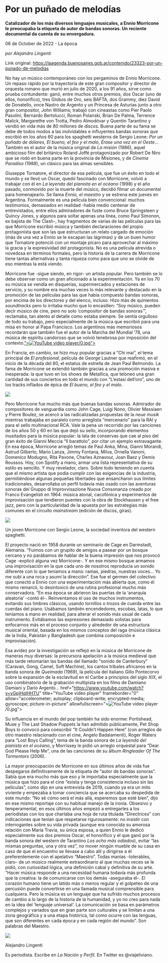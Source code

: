 # Por un puñado de melodías

**Catalizador de los más diversos lenguajes musicales, a Ennio Morricone le preocupaba la etiqueta de autor de bandas sonoras. Un reciente documental da cuenta de su envergadura.**

06 de October de 2022 - La época

_por Alejandro Lingenti_

Link original: https://laagenda.buenosaires.gob.ar/contenido/23323-por-un-punado-de-melodias



No hay un músico contemporáneo con los pergaminos de Ennio Morricone. Un repaso rápido por la trayectoria de este gran compositor y director de orquesta romano que murió en julio de 2020, a los 91 años, sirve como prueba contundente: ganó, entre muchos otros premios, dos Oscar (uno de ellos, honorífico), tres Globos de Oro, seis BAFTA, dos Grammy, diez David de Donatello, once Nastro de Argento y un Princesa de Asturias junto a otro gran compositor, John Williams; trabajó con cineastas como Pier Paolo Pasolini, Bernardo Bertolucci, Roman Polanski, Brian De Palma, Terrence Malick, Margarethe von Trotta, Pedro Almodóvar y Quentin Tarantino y vendió en vida más de 80 millones de discos. Buena parte de su fama se debe de todos modos a las inolvidables e influyentes bandas sonoras que escribió en los años 60 para los spaghetti westerns de Sergio Leone: *Por un puñado de dólares*, *El bueno, el feo y el malo*, *Érase una vez en el Oeste*… También es el autor de la música original de *La misión* (1986), aquel ambicioso film del británico Roland Joffé protagonizado por Robert De Niro que se rodó en buena parte en la provincia de Misiones, y de *Cinema Paradiso* (1988), un clásico para las almas sensibles.




Giuseppe Tornatore, el director de esa película, que fue un éxito en todo el mundo y se llevó un Oscar, quedó fascinado con Morricone, volvió a trabajar con él en *La leyenda del pianista en el océano* (1998) y el año pasado, conmovido por la muerte del músico, decidió filmar un documental para homenajearlo. Se llama *Ennio, el maestro* y se estrena este jueves en Argentina. Formalmente es una película bien convencional: muchos testimonios, demasiados en realidad -habla medio centenar de entrevistados, entre ellos admiradores de fuste como Bruce Springsteen y Quincy Jones, y algunos para soltar apenas una línea, como Paul Simonon, ex bajista de The Clash-, hay fragmentos de varias de las películas para las que Morricone escribió música y también declaraciones del propio protagonista que son las que estructuran un relato cargado de emoción (más de una vez a Ennio se le escapan las lágrimas) y de un buen humor que Tornatore potenció con un montaje pícaro para aprovechar al máximo la gracia y la expresividad del protagonista. No es una película atrevida o novedosa en términos formales, pero la historia de la carrera de Morricone tiene tantas alternativas y tanta riqueza como para que uno se olvide de eso mientras la está viendo.




Morricone fue -sigue siendo, en rigor- un artista popular. Pero también se lo debe observar como un gran aficionado a la experimentación. Ya en los 70 su música se vendía en disquerías, supermercados y estaciones de servicio, y su nombre era muchas veces lo más relevante y destacado en la promoción de las películas para las que había compuesto bandas sonoras, por encima de los directores y del elenco, incluso. Hizo más de quinientos *soundtracks* pero lo irritaba mucho que lo encasillen: “Soy músico, pueden decir músico de cine, pero no solo ‘compositor de bandas sonoras’”, reclamaba, tan atento al detalle como estaba siempre. Se sentía orgulloso de todo su trabajo, pero especialmente de la música que escribió para una misa en honor al Papa Francisco. Los argentinos más memoriosos recordarán que también fue el autor de la Marcha del Mundial ‘78, una música de espíritu candoroso que se volvió tenebrosa por imposición del contexto.[">![](https://img.youtube.com/vi/p5feYPbiHO4 "YouTube video player")/0.jpg">](https://www.youtube.com/watch?v=p5feYPbiHO4 "YouTube video player")




En Francia, en cambio, se hizo muy popular gracias a “Chi mai”, el tema principal de *El profesional*, película de George Lautner que reafirmó, en el inicio de la década del 80, el estatus de estrella de Jean Paul Belmondo. La fama de Morricone se extendió también gracias a una promoción masiva e inesperada: la que tuvo en los shows de Metallica, que teloneó una gran cantidad de sus conciertos en todo el mundo con “L’estasi dell’oro”, uno de los tracks inflados de épica de *El bueno, el feo y el malo*.




[![](https://img.youtube.com/vi/p5feYPbiHO4/0.jpg)](https://www.youtube.com/watch?v=p5feYPbiHO4)




Pero Morricone fue mucho más que buenas bandas sonoras. Admirador de compositores de vanguardia como John Cage, Luigi Nono, Olivier Messiaen y Pierre Boulez, se acercó a las radicalizadas propuestas de la *neue musik* mientras trabajaba en paralelo como arreglista “mercenario” para la RAI y para el sello multinacional RCA. Vale la pena un recorrido por las canciones de los años 50 y 60 en las que dejó su sello, incorporando elementos inusitados para la música popular: la lata de conservas que cae al piso del gran éxito de Gianni Meccia “Il barattolo”, por citar un ejemplo extravagante. En esa época, Morricone arregló temas de Paul Anka, Mina, Gianni Morandi, Astrud Gilberto, Mario Lanza, Jimmy Fontana, Milva, Ornella Vanoni, Domenico Modugno, Rita Pavone, Charles Aznavour, Joan Baez y Demis Roussos. Hoy, con Spotify a mano, armar una lista representativa de su estilo es sencillo. Y muy revelador, claro. Sobre todo teniendo en cuenta que el mismo artista que podía cumplir con las exigencias de la industria, permitiéndose algunas pequeñas libertades que ensancharon sus límites tradicionales, desarrollaba un perfil todavía más osado con las aventuras sonoras del Gruppo di Improvvisazione Nuova Consonanza creado por Franco Evangelisti en 1964: música atonal, cacofónica y experimentos de improvisación que tendieron puentes con la obra de Stockhausen y el free jazz, pero con la particularidad de la apuesta por las estrategias más comunes en el circuito *mainstream* (edición de discos, giras).




![](https://cdn.feater.me/files/images/550219/ac313ea5-289f-4567-b609-ca28aa724ddc.jpg)




Un joven Morricone con Sergio Leone, la sociedad inventora del western spaghetti.




El proyecto nació en 1958 durante un seminario de Cage en Darmstadt, Alemania. “Fuimos con un grupito de amigos a pasear por un bosque cercano y no parábamos de hablar de la buena impresión que nos provocó Cage -explicó alguna vez Morricone-. Y en ese mismo bosque armamos una improvisación en la que cada uno de nosotros reproducía un sonido diferente con lo que teníamos a mano: ramas, piedras, nuestras voces… Yo me subí a una roca y asumí la dirección”. Ese fue el germen del colectivo que conectó a Ennio con una experimentación más abierta que, como él mismo remarcó, lo desintoxicó de una rutina profesional mucho más conservadora. “En esa época se abrieron las puertas de la ‘anarquía aleatoria’ -contó él-. Reinventamos el uso de muchos instrumentos, evitando sus timbres clásicos, usando tornillos o trozos de cuerda entre las cuerdas del piano. Usábamos también encendedores, escobas, latas, lo que teníamos a mano en realidad, para alterar el sonido más usual de cada instrumento. Evitábamos las expresiones demasiado solistas para enfocarnos más en el proceso conjunto y alrededor de una estructura musical oriental, basada en los mismos conceptos del raga (música clásica de la India, Pakistán y Bangladesh que combina composición e improvisación).




Esa avidez por la investigación se reflejó en la música de Morricone de maneras muy diversas: la precursora apelación a la música medieval que más tarde retomarían las bandas del llamado “sonido de Canterbury” (Caravan, Gong, Camel, Soft Machine), los cantos tribales africanos en la banda sonora de *Queimada* (1969), la película del italiano Gillo Pontecorvo sobre la expansión de la esclavitud en el Caribe a principios del siglo XIX, el uso combinatorio de la grabación multipista en los films de Damiano Damiani y Darío Argento… href="https://www.youtube.com/watch?v=yGpjHqlHHTU" title="YouTube video player" frameborder="0" allow="accelerometer; autoplay; clipboard-write; encrypted-media; gyroscope; picture-in-picture" allowfullscreen>">![](https://img.youtube.com/vi/yGpjHqlHHTU "YouTube video player")/0.jpg">




Su influencia en el mundo del pop también ha sido enorme: Portishead, Muse y The Last Shadow Puppets la han admitido públicamente, Pet Shop Boys lo convocó para coescribir “It Couldn’t Happen Here” (con arreglos de otro maestro relacionado con el cine, Angelo Badalamenti), Roger Waters para “Lost Boys Calling”, tema de la banda sonora de *La leyenda del pianista en el océano*, y Morrissey le pidió un arreglo orquestal para “Dear God Please Help Me”, una de las canciones de su álbum *Ringleader Of The Tormentors* (2006).




La mayor preocupación de Morricone en sus últimos años de vida fue despegarse definitivamente de la etiqueta de “autor de bandas sonoras”. Sabía que era mucho más que eso y le importaba especialmente que la música que hizo para el cine “exista y tenga consistencia incluso sin las películas”, como dijo en una entrevista de 2019, cuando ya era un mito viviente y empezaba a tomar conciencia que se acercaba su despedida de este mundo: “No sé cómo será el más allá, esperemos que esté bien”, dijo en ese mismo reportaje con su habitual manejo de la ironía. Obsesivo y temperamental, en esos últimos años empezó a entregarles a los periodistas con los que charlaba una hoja de ruta titulada “Directrices” con indicaciones que tenían que respetarse rigurosamente: no insistir con interrogantes sobre su vida privada (aunque era conocida su amorosa relación con María Travia, su única esposa, a quien Ennio le dedicó especialmente sus dos premios Oscar, el honorífico y el que ganó por la banda sonora del western de Tarantino *Los ocho más odiados*), evitar “las mismas preguntas, una y otra vez”, no mover ningún mueble de su casa en caso de que el encuentro se llevase a cabo allí y dirigirse a él preferentemente con el apelativo “Maestro”. Todas manías -tolerables, claro- de un músico realmente extraordinario al que muchas veces se le pidió, con curiosidad lógica, una definición cabal y definitiva de su arte. “Hacer música responde a una necesidad humana todavía más profunda que la creativa: la de comunicarse con los demás -aseguraba él-. El corazón humano tiene un latido más o menos regular y el golpeteo de una percusión puede convertirse en una llamada musical comprensible para cualquiera. Pero la música es un lenguaje que ha sufrido muchos procesos de cambio a lo largo de la historia de la humanidad, y yo no creo para nada en la idea del ‘lenguaje universal’. La comunicación se basa en parámetros complejos y variados que en gran parte son culturales y se limitan a una zona geográfica y a una etapa histórica, tal como ocurre con las lenguas, que son diferentes en cada época y en cada región del mundo”. Son palabras del Maestro.




[![](https://img.youtube.com/vi/lR833nVwYhU/0.jpg)](https://www.youtube.com/watch?v=lR833nVwYhU)




Alejandro Lingenti




Es periodista. Escribe en *La Nación* y *Perfil*. En Twitter es @viajeliviano.



